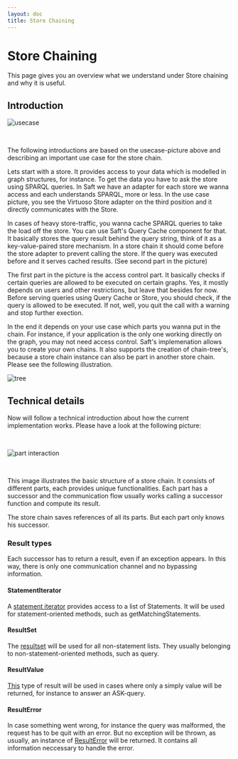 ```yaml
---
layout: doc
title: Store Chaining
---
```


# Store Chaining

This page gives you an overview what we understand under Store chaining and why it is useful. 

## Introduction

![usecase](https://cdn.rawgit.com/SaftIng/safting.github.io/master/doc/phpframework/store/storechain-usecase.svg)

<br/>

The following introductions are based on the usecase-picture above and describing an important use case for the store chain. 

Lets start with a store. It provides access to your data which is modelled in graph structures, for instance. To get the data you have to ask the store using SPARQL queries. In Saft we have an adapter for each store we wanna access and each understands SPARQL, more or less. In the use case picture, you see the Virtuoso Store adapter on the third position and it directly communicates with the Store.

In cases of heavy store-traffic, you wanna cache SPARQL queries to take the load off the store. You can use Saft's Query Cache component for that. It basically stores the query result behind the query string, think of it as a key-value-paired store mechanism. In a store chain it should come before the store adapter to prevent calling the store. If the query was executed before and it serves cached results. (See second part in the picture)

The first part in the picture is the access control part. It basically checks if certain queries are allowed to be executed on certain graphs. Yes, it mostly depends on users and other restrictions, but leave that besides for now. Before serving queries using Query Cache or Store, you should check, if the query is allowed to be executed. If not, well, you quit the call with a warning and stop further exection.

In the end it depends on your use case which parts you wanna put in the chain. For instance, if your application is the only one working directly on the graph, you may not need access control. Saft's implemenation allows you to create your own chains. It also supports the creation of chain-tree's, because a store chain instance can also be part in another store chain. Please see the following illustration.

![tree](https://cdn.rawgit.com/SaftIng/safting.github.io/master/doc/phpframework/store/storechain-trees.svg)


## Technical details

Now will follow a technical introduction about how the current implementation works. Please have a look at the following picture:

<br/>

![part interaction](https://cdn.rawgit.com/SaftIng/safting.github.io/master/doc/phpframework/store/storechain-partsinteraction.svg)

<br/>

This image illustrates the basic structure of a store chain. It consists of different parts, each provides unique functionalities. Each part has a successor and the communication flow usually works calling a successor function and compute its result.

The store chain saves references of all its parts. But each part only knows his successor. 

### Result types

Each successor has to return a result, even if an exception appears. In this way, there is only one communication channel and no bypassing information. 

#### StatementIterator

A [statement iterator](https://github.com/SaftIng/Saft/blob/master/src/Saft/Rdf/AbstractStatementIterator.php) provides access to a list of Statements. It will be used for statement-oriented methods, such as getMatchingStatements.

#### ResultSet

The [resultset](https://github.com/SaftIng/Saft/blob/master/src/Saft/Sparql/ResultSet.php) will be used for all non-statement lists. They usually belonging to non-statement-oriented methods, such as query.

#### ResultValue

[This](https://github.com/SaftIng/Saft/blob/master/src/Saft/Sparql/ResultValue.php) type of result will be used in cases where only a simply value will be returned, for instance to answer an ASK-query.

#### ResultError

In case something went wrong, for instance the query was malformed, the request has to be quit with an error. But no exception will be thrown, as usually, an instance of [ResultError](https://github.com/SaftIng/Saft/blob/master/src/Saft/Sparql/ResultError.php) will be returned. It contains all information neccessary to handle the error.
